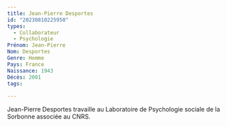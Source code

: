 ```yaml
---
title: Jean-Pierre Desportes 
id: "20230810225950"
types:
  - Collaborateur
  - Psychologie
Prénom: Jean-Pierre
Nom: Desportes
Genre: Homme
Pays: France
Naissance: 1943
Décès: 2001
tags:
  
---
```


Jean-Pierre Desportes travaille au Laboratoire de Psychologie sociale de la Sorbonne associée au CNRS.   